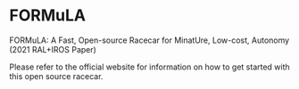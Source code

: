 # FORMuLA
FORMuLA: A Fast, Open-source Racecar for MinatUre, Low-cost, Autonomy (2021 RAL+IROS Paper)

Please refer to the official website for information on how to get started with this open source racecar. 

